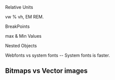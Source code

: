 
Relative Units

vw % vh, EM REM.

BreakPoints

max & Min Values

Nested Objects

Webfonts vs system fonts 
-- System fonts is faster.

Bitmaps vs Vector images
--